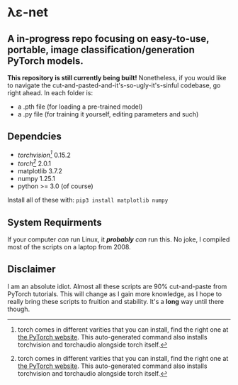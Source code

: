# λε-net
## A in-progress repo focusing on easy-to-use, portable, image classification/generation PyTorch models.
**This repository is still currently being built!** Nonetheless, if you would like to navigate the cut-and-pasted-and-it's-so-ugly-it's-sinful codebase, go right ahead. 
In each folder is:
- a .pth file (for loading a pre-trained model)
- a .py file (for training it yourself, editing parameters and such)

## Dependcies
- *torchvision[^1]* 0.15.2
- *torch[^1]* 2.0.1
- matplotlib 3.7.2
- numpy 1.25.1
- python >= 3.0 (of course)
  
Install all of these with:
`pip3 install matplotlib numpy`

[^1]: torch comes in different varities that you can install, find the right one at [the PyTorch website](https://pytorch.org). This auto-generated command also installs torchvision and torchaudio alongside torch itself.


## System Requirments
If your computer *can* run Linux, it ***probably*** *can* run this.
No joke, I compiled most of the scripts on a laptop from 2008.

## Disclaimer
I am an absolute idiot. Almost all these scripts are 90% cut-and-paste from PyTorch tutorials. 
This will change as I gain more knowledge, as I hope to really bring these scripts to fruition and stability. It's a **long** way until there though.




